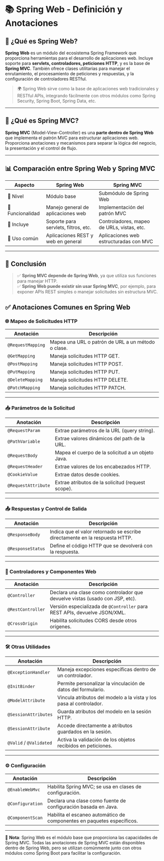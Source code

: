 # 📚 Spring Web - Definición y Anotaciones

## 🔹 ¿Qué es Spring Web?

**Spring Web** es un módulo del ecosistema Spring Framework que proporciona herramientas para el desarrollo de aplicaciones web. Incluye soporte para **servlets, controladores, peticiones HTTP**, y es la base de **Spring MVC**. También ofrece clases utilitarias para manejar el enrutamiento, el procesamiento de peticiones y respuestas, y la configuración de controladores RESTful.

> 🌍 Spring Web sirve como la base de aplicaciones web tradicionales y RESTful APIs, integrando fácilmente con otros módulos como Spring Security, Spring Boot, Spring Data, etc.

---


## 🧩 ¿Qué es Spring MVC?

**Spring MVC** (Model-View-Controller) es una **parte dentro de Spring Web** que implementa el patrón MVC para estructurar aplicaciones web. Proporciona anotaciones y mecanismos para separar la lógica del negocio, la presentación y el control de flujo.

---

## 📊 Comparación entre Spring Web y Spring MVC

| Aspecto              | Spring Web                             | Spring MVC                                 |
|----------------------|----------------------------------------|--------------------------------------------|
| 🔹 Nivel             | Módulo base                            | Submódulo de Spring Web                    |
| 🔹 Funcionalidad     | Manejo general de aplicaciones web     | Implementación del patrón MVC             |
| 🔹 Incluye           | Soporte para servlets, filtros, etc.   | Controladores, mapeo de URLs, vistas, etc.|
| 🔹 Uso común         | Aplicaciones REST y web en general     | Aplicaciones web estructuradas con MVC    |

---

## 🧠 Conclusión

> ✅ **Spring MVC depende de Spring Web**, ya que utiliza sus funciones para manejar HTTP.  
> ✅ **Spring Web puede existir sin usar Spring MVC**, por ejemplo, para exponer APIs REST simples o manejar solicitudes sin estructura MVC.



## ✅ Anotaciones Comunes en Spring Web

### 🌐 Mapeo de Solicitudes HTTP

| Anotación           | Descripción                                                                 |
|---------------------|-----------------------------------------------------------------------------|
| `@RequestMapping`   | Mapea una URL o patrón de URL a un método o clase.                          |
| `@GetMapping`       | Maneja solicitudes HTTP GET.                                                |
| `@PostMapping`      | Maneja solicitudes HTTP POST.                                               |
| `@PutMapping`       | Maneja solicitudes HTTP PUT.                                                |
| `@DeleteMapping`    | Maneja solicitudes HTTP DELETE.                                             |
| `@PatchMapping`     | Maneja solicitudes HTTP PATCH.                                              |

---

### 📥 Parámetros de la Solicitud

| Anotación           | Descripción                                                                 |
|---------------------|-----------------------------------------------------------------------------|
| `@RequestParam`     | Extrae parámetros de la URL (query string).                                |
| `@PathVariable`     | Extrae valores dinámicos del path de la URL.                              |
| `@RequestBody`      | Mapea el cuerpo de la solicitud a un objeto Java.                         |
| `@RequestHeader`    | Extrae valores de los encabezados HTTP.                                   |
| `@CookieValue`      | Extrae datos desde cookies.                                                |
| `@RequestAttribute` | Extrae atributos de la solicitud (request scope).                          |

---

### 📤 Respuestas y Control de Salida

| Anotación           | Descripción                                                                 |
|---------------------|-----------------------------------------------------------------------------|
| `@ResponseBody`     | Indica que el valor retornado se escribe directamente en la respuesta HTTP.|
| `@ResponseStatus`   | Define el código HTTP que se devolverá con la respuesta.                   |

---

### 🧩 Controladores y Componentes Web

| Anotación           | Descripción                                                                 |
|---------------------|-----------------------------------------------------------------------------|
| `@Controller`       | Declara una clase como controlador que devuelve vistas (usado con JSP, etc).|
| `@RestController`   | Versión especializada de `@Controller` para REST APIs, devuelve JSON/XML.  |
| `@CrossOrigin`      | Habilita solicitudes CORS desde otros orígenes.                            |

---

### 🛠️ Otras Utilidades

| Anotación             | Descripción                                                                 |
|-----------------------|-----------------------------------------------------------------------------|
| `@ExceptionHandler`   | Maneja excepciones específicas dentro de un controlador.                   |
| `@InitBinder`         | Permite personalizar la vinculación de datos del formulario.               |
| `@ModelAttribute`     | Vincula atributos del modelo a la vista y los pasa al controlador.         |
| `@SessionAttributes`  | Guarda atributos del modelo en la sesión HTTP.                             |
| `@SessionAttribute`   | Accede directamente a atributos guardados en la sesión.                    |
| `@Valid` / `@Validated`| Activa la validación de los objetos recibidos en peticiones.              |

---

### ⚙️ Configuración

| Anotación            | Descripción                                                                  |
|----------------------|------------------------------------------------------------------------------|
| `@EnableWebMvc`      | Habilita Spring MVC; se usa en clases de configuración.                     |
| `@Configuration`     | Declara una clase como fuente de configuración basada en Java.              |
| `@ComponentScan`     | Habilita el escaneo automático de componentes en paquetes específicos.      |

---

📌 **Nota**: Spring Web es el módulo base que proporciona las capacidades de Spring MVC. Todas las anotaciones de Spring MVC están disponibles dentro de Spring Web, pero se utilizan comúnmente junto con otros módulos como Spring Boot para facilitar la configuración.
